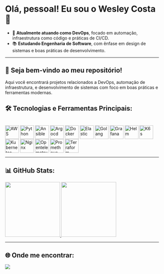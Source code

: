 # Olá, pessoal! Eu sou o Wesley Costa 👋

- 🔧 **Atualmente atuando como DevOps**, focado em automação, infraestrutura como código e práticas de CI/CD.
- 📚 **Estudando Engenharia de Software**, com ênfase em design de sistemas e boas práticas de desenvolvimento.

---

## 🎉 Seja bem-vindo ao meu repositório!

Aqui você encontrará projetos relacionados a DevOps, automação de infraestrutura, e desenvolvimento de sistemas com foco em boas práticas e ferramentas modernas.

## 🛠️ Tecnologias e Ferramentas Principais:

<div style="display: inline_block"><br>
  <img align="center" alt="AWS" height="45" src="https://cdn.jsdelivr.net/gh/devicons/devicon/icons/amazonwebservices/amazonwebservices-original-wordmark.svg"/>
  <img align="center" alt="Python" height="45" src="https://cdn.jsdelivr.net/gh/devicons/devicon/icons/python/python-original.svg"/>
  <img align="center" alt="Ansible" height="45" src="https://cdn.jsdelivr.net/gh/devicons/devicon/icons/ansible/ansible-original-wordmark.svg"/>
  <img align="center" alt="Argocd" height="45" src="https://cdn.jsdelivr.net/gh/devicons/devicon/icons/argocd/argocd-original.svg"/>
  <img align="center" alt="Docker" height="45" src="https://cdn.jsdelivr.net/gh/devicons/devicon/icons/docker/docker-original-wordmark.svg"/>
  <img align="center" alt="Elastic" height="45" src="https://cdn.jsdelivr.net/gh/devicons/devicon/icons/elasticsearch/elasticsearch-original.svg"/>
  <img align="center" alt="Golang" height="45" src="https://cdn.jsdelivr.net/gh/devicons/devicon/icons/go/go-original.svg"/>
  <img align="center" alt="Grafana" height="45" src="https://cdn.jsdelivr.net/gh/devicons/devicon/icons/grafana/grafana-original.svg"/>
  <img align="center" alt="Helm" height="45" src="https://cdn.jsdelivr.net/gh/devicons/devicon/icons/helm/helm-original.svg"/>
  <img align="center" alt="K6s" height="45" src="https://cdn.jsdelivr.net/gh/devicons/devicon/icons/k6/k6-original.svg"/>
  <img align="center" alt="Kubernetes" height="45" src="https://cdn.jsdelivr.net/gh/devicons/devicon/icons/kubernetes/kubernetes-original.svg"/>
  <img align="center" alt="Nginx" height="45" src="https://cdn.jsdelivr.net/gh/devicons/devicon/icons/nginx/nginx-original.svg"/>
  <img align="center" alt="Opentelemetry" height="45" src="https://cdn.jsdelivr.net/gh/devicons/devicon/icons/opentelemetry/opentelemetry-original.svg"/>
  <img align="center" alt="Prometheus" height="45" src="https://cdn.jsdelivr.net/gh/devicons/devicon/icons/prometheus/prometheus-original.svg"/>
  <img align="center" alt="Terraform" height="45" src="https://cdn.jsdelivr.net/gh/devicons/devicon/icons/terraform/terraform-original.svg"/>
</div>

---

## 📊 GitHub Stats:

<div>
  <a href="https://github.com/FWesleyCosta">
    <img height="180em" src="https://github-readme-stats.vercel.app/api?username=FWesleyCosta&show_icons=true&bg_color=00000000"/>
    <img height="180em" src="https://github-readme-stats.vercel.app/api/top-langs/?username=FWesleyCosta&layout=compact&langs_count=7&bg_color=00000000"/>
  </a>
</div>

---

## 🌐 Onde me encontrar:

<div>
  <a href="https://www.linkedin.com/in/fwesley-devops/" target="_blank"><img src="https://img.shields.io/badge/LinkedIn-0077B5?style=for-the-badge&logo=linkedin&logoColor=white" target="_blank"></a>
</div>
